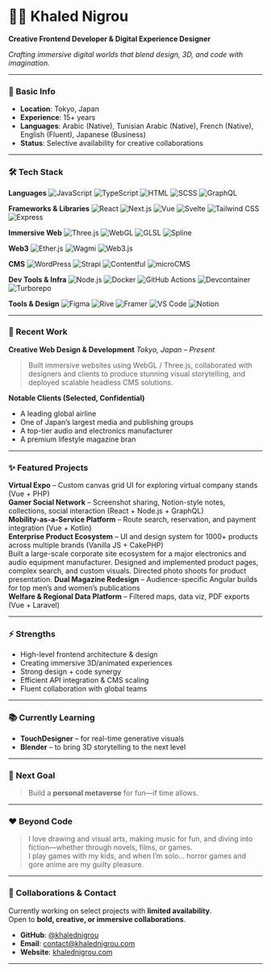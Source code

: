 # 👨‍💻 Khaled Nigrou

**Creative Frontend Developer & Digital Experience Designer**

*Crafting immersive digital worlds that blend design, 3D, and code with imagination.*

---

### 🧠 Basic Info
- **Location**: Tokyo, Japan  
- **Experience**: 15+ years  
- **Languages**: Arabic (Native), Tunisian Arabic (Native), French (Native), English (Fluent), Japanese (Business)  
- **Status**: Selective availability for creative collaborations

---

### 🛠️ Tech Stack

**Languages**
![JavaScript](https://img.shields.io/badge/-JavaScript-F7DF1E?logo=javascript&logoColor=black)
![TypeScript](https://img.shields.io/badge/-TypeScript-3178C6?logo=typescript&logoColor=white)
![HTML](https://img.shields.io/badge/-HTML5-E34F26?logo=html5&logoColor=white)
![SCSS](https://img.shields.io/badge/-SCSS-CC6699?logo=sass&logoColor=white)
![GraphQL](https://img.shields.io/badge/-GraphQL-E10098?logo=graphql&logoColor=white)

**Frameworks & Libraries**
![React](https://img.shields.io/badge/-React-61DAFB?logo=react&logoColor=black)
![Next.js](https://img.shields.io/badge/-Next.js-000000?logo=next.js)
![Vue](https://img.shields.io/badge/-Vue-4FC08D?logo=vue.js&logoColor=white)
![Svelte](https://img.shields.io/badge/-Svelte-FF3E00?logo=svelte&logoColor=white)
![Tailwind CSS](https://img.shields.io/badge/-Tailwind%20CSS-38B2AC?logo=tailwind-css&logoColor=white)
![Express](https://img.shields.io/badge/-Express-000000?logo=express)

**Immersive Web**
![Three.js](https://img.shields.io/badge/-Three.js-000000?logo=three.js)
![WebGL](https://img.shields.io/badge/-WebGL-990000?logo=webgl)
![GLSL](https://img.shields.io/badge/-GLSL-5566aa)
![Spline](https://img.shields.io/badge/-Spline-00B2FF)

**Web3**
![Ether.js](https://img.shields.io/badge/-Ether.js-5C1F9A)
![Wagmi](https://img.shields.io/badge/-Wagmi-1E1E1E)
![Web3.js](https://img.shields.io/badge/-Web3.js-F16822)

**CMS**
![WordPress](https://img.shields.io/badge/-WordPress-21759B?logo=wordpress&logoColor=white)
![Strapi](https://img.shields.io/badge/-Strapi-4945FF?logo=strapi&logoColor=white)
![Contentful](https://img.shields.io/badge/-Contentful-2478CC?logo=contentful&logoColor=white)
![microCMS](https://img.shields.io/badge/-microCMS-FF9800)

**Dev Tools & Infra**
![Node.js](https://img.shields.io/badge/-Node.js-339933?logo=node.js&logoColor=white)
![Docker](https://img.shields.io/badge/-Docker-2496ED?logo=docker&logoColor=white)
![GitHub Actions](https://img.shields.io/badge/-GitHub%20Actions-2088FF?logo=github-actions&logoColor=white)
![Devcontainer](https://img.shields.io/badge/-Devcontainer-007ACC)
![Turborepo](https://img.shields.io/badge/-Turborepo-1E1E1E)

**Tools & Design**
![Figma](https://img.shields.io/badge/-Figma-F24E1E?logo=figma&logoColor=white)
![Rive](https://img.shields.io/badge/-Rive-000000?logo=rive)
![Framer](https://img.shields.io/badge/-Framer-0055FF?logo=framer&logoColor=white)
![VS Code](https://img.shields.io/badge/-VSCode-007ACC?logo=visual-studio-code&logoColor=white)
![Notion](https://img.shields.io/badge/-Notion-000000?logo=notion)

---

### 🚀 Recent Work

**Creative Web Design & Development**
*Tokyo, Japan – Present*  
> Built immersive websites using WebGL / Three.js, collaborated with designers and clients to produce stunning visual storytelling, and deployed scalable headless CMS solutions.

**Notable Clients (Selected, Confidential)**
- A leading global airline  
- One of Japan’s largest media and publishing groups  
- A top-tier audio and electronics manufacturer  
- A premium lifestyle magazine bran

---

### ✨ Featured Projects

**Virtual Expo** – Custom canvas grid UI for exploring virtual company stands (Vue + PHP)  
**Gamer Social Network** – Screenshot sharing, Notion-style notes, collections, social interaction (React + Node.js + GraphQL)  
**Mobility-as-a-Service Platform** – Route search, reservation, and payment integration (Vue + Kotlin)  
**Enterprise Product Ecosystem** – UI and design system for 1000+ products across multiple brands (Vanilla JS + CakePHP)  
Built a large-scale corporate site ecosystem for a major electronics and audio equipment manufacturer. Designed and implemented product pages, complex search, and custom visuals. Directed photo shoots for product presentation.
**Dual Magazine Redesign** – Audience-specific Angular builds for top men’s and women’s publications  
**Welfare & Regional Data Platform** – Filtered maps, data viz, PDF exports (Vue + Laravel)

---

### ⚡ Strengths
- High-level frontend architecture & design
- Creating immersive 3D/animated experiences
- Strong design + code synergy
- Efficient API integration & CMS scaling
- Fluent collaboration with global teams

---

### 📚 Currently Learning
- **TouchDesigner** – for real-time generative visuals  
- **Blender** – to bring 3D storytelling to the next level

---

### 🎯 Next Goal
> Build a **personal metaverse** for fun—if time allows.

---

### ❤️ Beyond Code
> I love drawing and visual arts, making music for fun, and diving into fiction—whether through novels, films, or games.  
> I play games with my kids, and when I’m solo… horror games and gore anime are my guilty pleasure.

---

### 🤝 Collaborations & Contact

Currently working on select projects with **limited availability**.  
Open to **bold, creative, or immersive collaborations**.

- **GitHub**: [@khalednigrou](https://github.com/khalednigrou)  
- **Email**: [contact@khalednigrou.com](mailto:contact@khalednigrou.com)  
- **Website**: [khalednigrou.com](https://khalednigrou.com)

---
